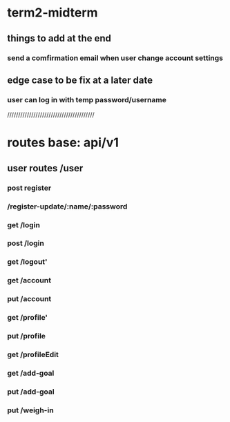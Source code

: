# term2-midterm

## things to add at the end
### send a comfirmation email when user change account settings

## edge case to be fix at a later date
### user can log in with temp password/username
////////////////////////////////////////

# routes base: api/v1
## user routes /user
### post register
### /register-update/:name/:password
### get /login
### post /login
### get /logout'
### get /account
### put /account
### get /profile'
### put /profile
### get /profileEdit
### get /add-goal
### put /add-goal
### put /weigh-in
